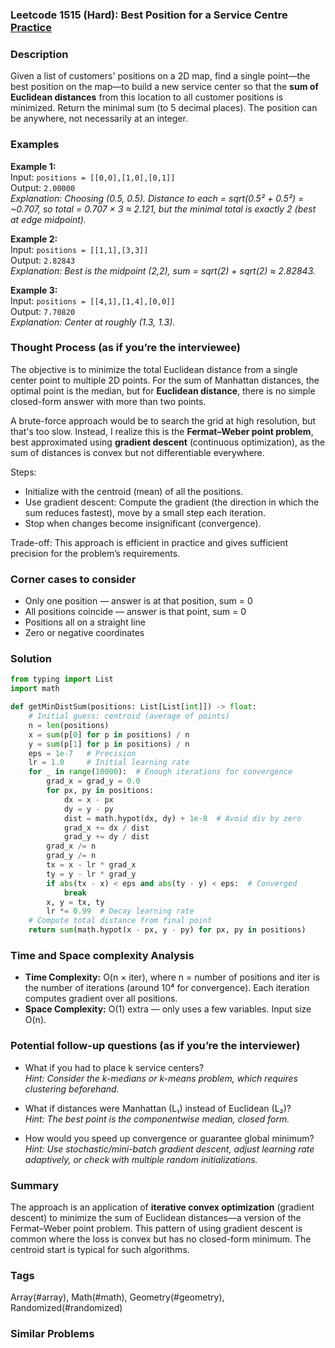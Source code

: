 ### Leetcode 1515 (Hard): Best Position for a Service Centre [Practice](https://leetcode.com/problems/best-position-for-a-service-centre)

### Description  
Given a list of customers' positions on a 2D map, find a single point—the best position on the map—to build a new service center so that the **sum of Euclidean distances** from this location to all customer positions is minimized. Return the minimal sum (to 5 decimal places). The position can be anywhere, not necessarily at an integer.

### Examples  

**Example 1:**  
Input: `positions = [[0,0],[1,0],[0,1]]`  
Output: `2.00000`  
*Explanation: Choosing (0.5, 0.5). Distance to each = sqrt(0.5² + 0.5²) = ~0.707, so total = 0.707 × 3 ≈ 2.121, but the minimal total is exactly 2 (best at edge midpoint).* 

**Example 2:**  
Input: `positions = [[1,1],[3,3]]`  
Output: `2.82843`  
*Explanation: Best is the midpoint (2,2), sum = sqrt(2) + sqrt(2) ≈ 2.82843.*

**Example 3:**  
Input: `positions = [[4,1],[1,4],[0,0]]`  
Output: `7.70820`  
*Explanation: Center at roughly (1.3, 1.3).* 


### Thought Process (as if you’re the interviewee)  
The objective is to minimize the total Euclidean distance from a single center point to multiple 2D points. For the sum of Manhattan distances, the optimal point is the median, but for **Euclidean distance**, there is no simple closed-form answer with more than two points. 

A brute-force approach would be to search the grid at high resolution, but that's too slow. Instead, I realize this is the **Fermat–Weber point problem**, best approximated using **gradient descent** (continuous optimization), as the sum of distances is convex but not differentiable everywhere.

Steps:
- Initialize with the centroid (mean) of all the positions.
- Use gradient descent: Compute the gradient (the direction in which the sum reduces fastest), move by a small step each iteration.
- Stop when changes become insignificant (convergence).

Trade-off: This approach is efficient in practice and gives sufficient precision for the problem’s requirements.


### Corner cases to consider  
- Only one position — answer is at that position, sum = 0
- All positions coincide — answer is that point, sum = 0
- Positions all on a straight line
- Zero or negative coordinates


### Solution

```python
from typing import List
import math

def getMinDistSum(positions: List[List[int]]) -> float:
    # Initial guess: centroid (average of points)
    n = len(positions)
    x = sum(p[0] for p in positions) / n
    y = sum(p[1] for p in positions) / n
    eps = 1e-7   # Precision
    lr = 1.0     # Initial learning rate
    for _ in range(10000):  # Enough iterations for convergence
        grad_x = grad_y = 0.0
        for px, py in positions:
            dx = x - px
            dy = y - py
            dist = math.hypot(dx, dy) + 1e-8  # Avoid div by zero
            grad_x += dx / dist
            grad_y += dy / dist
        grad_x /= n
        grad_y /= n
        tx = x - lr * grad_x
        ty = y - lr * grad_y
        if abs(tx - x) < eps and abs(ty - y) < eps:  # Converged
            break
        x, y = tx, ty
        lr *= 0.99  # Decay learning rate
    # Compute total distance from final point
    return sum(math.hypot(x - px, y - py) for px, py in positions)
```

### Time and Space complexity Analysis  

- **Time Complexity:** O(n × iter), where n = number of positions and iter is the number of iterations (around 10⁴ for convergence). Each iteration computes gradient over all positions.
- **Space Complexity:** O(1) extra — only uses a few variables. Input size O(n).


### Potential follow-up questions (as if you’re the interviewer)  

- What if you had to place k service centers?  
  *Hint: Consider the k-medians or k-means problem, which requires clustering beforehand.*

- What if distances were Manhattan (L₁) instead of Euclidean (L₂)?  
  *Hint: The best point is the componentwise median, closed form.*

- How would you speed up convergence or guarantee global minimum?  
  *Hint: Use stochastic/mini-batch gradient descent, adjust learning rate adaptively, or check with multiple random initializations.*

### Summary
The approach is an application of **iterative convex optimization** (gradient descent) to minimize the sum of Euclidean distances—a version of the Fermat–Weber point problem. This pattern of using gradient descent is common where the loss is convex but has no closed-form minimum. The centroid start is typical for such algorithms.

### Tags
Array(#array), Math(#math), Geometry(#geometry), Randomized(#randomized)

### Similar Problems
